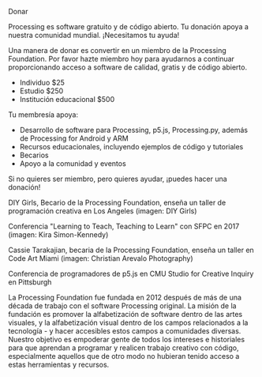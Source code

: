 Donar

Processing es software gratuito y de código abierto. Tu donación apoya a nuestra comunidad mundial. ¡Necesitamos tu ayuda!

Una manera de donar es convertir en un miembro de la Processing Foundation. Por favor hazte miembro hoy para ayudarnos a continuar proporcionando acceso a software de calidad, gratis y de código abierto.

* Individuo $25
* Estudio $250
* Institución educacional $500

Tu membresía apoya:

* Desarrollo de software para Processing, p5.js, Processing.py, además de Processing for Android y ARM
* Recursos educacionales, incluyendo ejemplos de código y tutoriales
* Becarios
* Apoyo a la comunidad y eventos

Si no quieres ser miembro, pero quieres ayudar, ¡puedes hacer una donación!

DIY Girls, Becario de la Processing Foundation, enseña un taller de programación creativa en Los Angeles (imagen: DIY Girls)

Conferencia "Learning to Teach, Teaching to Learn" con SFPC en 2017 (imagen: Kira Simon-Kennedy)

Cassie Tarakajian, becaria de la Processing Foundation, enseña un taller en Code Art Miami (imagen: Christian Arevalo Photography)

Conferencia de programadores de p5.js en CMU Studio for Creative Inquiry en Pittsburgh

La Processing Foundation fue fundada en 2012 después de más de una década de trabajo con el software Processing original. La misión de la fundación es promover la alfabetización de software dentro de las artes visuales, y la alfabetización visual dentro de los campos relacionados a la tecnología - y hacer accesibles estos campos a comunidades diversas. Nuestro objetivo es empoderar gente de todos los intereses e historiales para que aprendan a programar y realicen trabajo creativo con código, especialmente aquellos que de otro modo no hubieran tenido acceso a estas herramientas y recursos.

